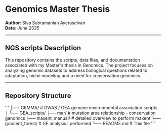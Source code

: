 # Genomics Master Thesis

**Author**: Siva Subramanian Ayeraselvan  
**Date**: June 2025

---



## NGS scripts Description

This repository contains the scripts, data files, and documentation associated with my Master's thesis in Genomics. The project focuses on analyzing genomic datasets to address biological questions related to adaptation, niche modeling and a need for conservation genomics.

---

## Repository Structure
'''
├── GEMMA/ # GWAS / GEA genome environmental association scripts
│ └── GEA_scripts/ 
├── mar/ # mutation area relationship - conservation genomics
├── maxent_manual/ # detailed overview to perform maxent
├── gradient_forest/ # GF analysis i performed
└── README.md # This file
'''
